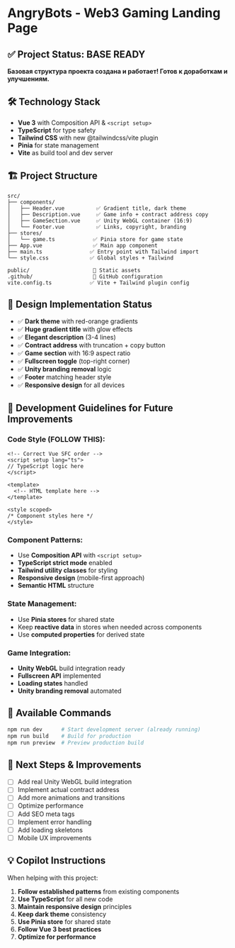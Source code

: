 <!-- Use this file to provide workspace-specific custom instructions to Copilot. For more details, visit https://code.visualstudio.com/docs/copilot/copilot-customization#_use-a-githubcopilotinstructionsmd-file -->

# AngryBots - Web3 Gaming Landing Page

## ✅ Project Status: BASE READY

**Базовая структура проекта создана и работает! Готов к доработкам и улучшениям.**

## 🛠️ Technology Stack

- **Vue 3** with Composition API & `<script setup>`
- **TypeScript** for type safety
- **Tailwind CSS** with new @tailwindcss/vite plugin
- **Pinia** for state management
- **Vite** as build tool and dev server

## 🏗️ Project Structure

```
src/
├── components/
│   ├── Header.vue          ✅ Gradient title, dark theme
│   ├── Description.vue     ✅ Game info + contract address copy
│   ├── GameSection.vue     ✅ Unity WebGL container (16:9)
│   └── Footer.vue          ✅ Links, copyright, branding
├── stores/
│   └── game.ts            ✅ Pinia store for game state
├── App.vue                ✅ Main app component
├── main.ts               ✅ Entry point with Tailwind import
└── style.css             ✅ Global styles + Tailwind

public/                    📁 Static assets
.github/                   📁 GitHub configuration
vite.config.ts            ✅ Vite + Tailwind plugin config
```

## 🎨 Design Implementation Status

- ✅ **Dark theme** with red-orange gradients
- ✅ **Huge gradient title** with glow effects
- ✅ **Elegant description** (3-4 lines)
- ✅ **Contract address** with truncation + copy button
- ✅ **Game section** with 16:9 aspect ratio
- ✅ **Fullscreen toggle** (top-right corner)
- ✅ **Unity branding removal** logic
- ✅ **Footer** matching header style
- ✅ **Responsive design** for all devices

## 🎯 Development Guidelines for Future Improvements

### Code Style (FOLLOW THIS):

```vue
<!-- Correct Vue SFC order -->
<script setup lang="ts">
// TypeScript logic here
</script>

<template>
  <!-- HTML template here -->
</template>

<style scoped>
/* Component styles here */
</style>
```

### Component Patterns:

- Use **Composition API** with `<script setup>`
- **TypeScript strict mode** enabled
- **Tailwind utility classes** for styling
- **Responsive design** (mobile-first approach)
- **Semantic HTML** structure

### State Management:

- Use **Pinia stores** for shared state
- Keep **reactive data** in stores when needed across components
- Use **computed properties** for derived state

### Game Integration:

- **Unity WebGL** build integration ready
- **Fullscreen API** implemented
- **Loading states** handled
- **Unity branding removal** automated

## 🚀 Available Commands

```bash
npm run dev      # Start development server (already running)
npm run build    # Build for production
npm run preview  # Preview production build
```

## 🔧 Next Steps & Improvements

- [ ] Add real Unity WebGL build integration
- [ ] Implement actual contract address
- [ ] Add more animations and transitions
- [ ] Optimize performance
- [ ] Add SEO meta tags
- [ ] Implement error handling
- [ ] Add loading skeletons
- [ ] Mobile UX improvements

## 💡 Copilot Instructions

When helping with this project:

1. **Follow established patterns** from existing components
2. **Use TypeScript** for all new code
3. **Maintain responsive design** principles
4. **Keep dark theme** consistency
5. **Use Pinia store** for shared state
6. **Follow Vue 3 best practices**
7. **Optimize for performance**
